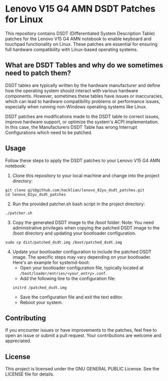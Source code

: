 # Lenovo V15 G4 AMN DSDT Patches for Linux

This repository contains DSDT (Differentiated System Description Table) patches for the Lenovo V15 G4 AMN notebook to enable keyboard and touchpad functionality on Linux. These patches are essential for ensuring full hardware compatibility with Linux-based operating systems.

## What are DSDT Tables and why do we sometimes need to patch them?
DSDT tables are typically written by the hardware manufacturer and define how the operating system should interact with various hardware components. However, sometimes these tables have issues or inaccuracies, which can lead to hardware compatibility problems or performance issues, especially when running non-Windows operating systems like Linux.

DSDT patches are modifications made to the DSDT table to correct issues, improve hardware support, or optimize the system's ACPI implementation. In this case, the Manufacturers DSDT Table has wrong Interrupt Configurations which need to be patched.

## Usage

Follow these steps to apply the DSDT patches to your Lenovo V15 G4 AMN notebook:

1. Clone this repository to your local machine and change into the project directory:
```shell
git clone git@github.com:hacklian/lenovo_82yu_dsdt_patches.git
cd lenovo_82yu_dsdt_patches
```

2. Run the provided patcher.sh bash script in the project directory:
```shell
./patcher.sh
```

3. Copy the generated DSDT image to the /boot folder:
Note: You need administrative privileges when copying the patched DSDT image to the /boot directory and updating your bootloader configuration.
```shell
sudo cp dist/patched_dsdt.img /boot/patched_dsdt.img
```

4. Update your bootloader configuration to include the patched DSDT image. The specific steps may vary depending on your bootloader. Here's an example for systemd-boot:
	- Open your bootloader configuration file, typically located at `/boot/loader/entries/<your_entry>.conf`.
	- Add the following line to the configuration file:
	```shell
	initrd /patched_dsdt.img
	```
	- Save the configuration file and exit the text editor.
	- Reboot your system.

## Contributing
If you encounter issues or have improvements to the patches, feel free to open an issue or submit a pull request. Your contributions are welcome and appreciated.

## License
This project is licensed under the GNU GENERAL PUBLIC License. See the LICENSE file for details.